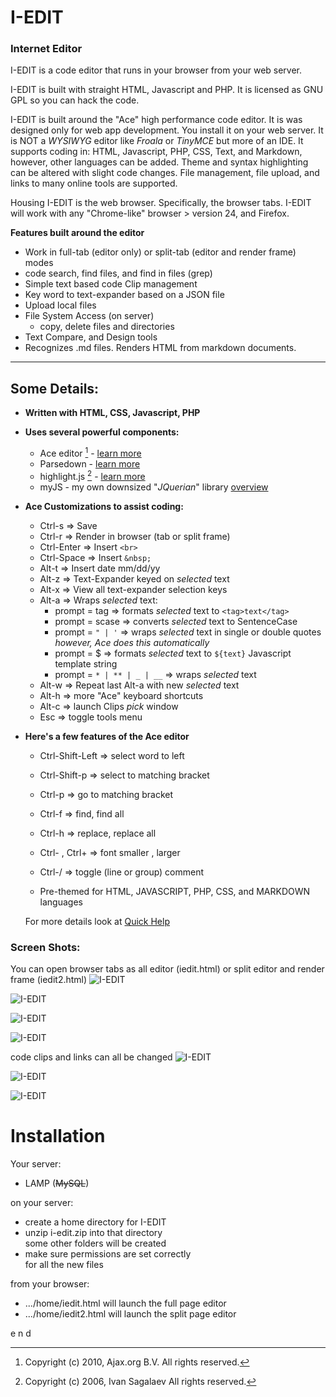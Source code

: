 
# I-EDIT 

### Internet Editor

I-EDIT is a code editor that runs in your browser
from your web server. 

I-EDIT is built with straight HTML, Javascript and PHP. 
It is licensed as GNU GPL so you can hack the code. 

I-EDIT is built around the "Ace" high performance code editor. 
It is was designed only for web app development. You install it on your web server. 
It is NOT a *WYSIWYG* editor like _Froala_ or _TinyMCE_ but more of an IDE. 
It supports coding in: HTML, Javascript, PHP, CSS, Text, and Markdown,
however, other languages can be added. Theme and syntax highlighting 
can be altered with slight code changes.
File management, file upload, and links to many online tools are supported.

Housing I-EDIT is the web browser. Specifically, 
the browser tabs. I-EDIT will work with any
"Chrome-like" browser > version 24, and Firefox.
  
**Features built around the editor**
  
  * Work in full-tab (editor only) or split-tab (editor and render frame) modes
  * code search, find files, and find in files (grep)
  * Simple text based code Clip management
  * Key word to text-expander based on a JSON file
  * Upload local files
  * File System Access (on server)
    * copy, delete files and directories
  * Text Compare, and Design tools
  * Recognizes .md files. Renders HTML from markdown documents.

---
## Some Details:

* **Written with HTML, CSS, Javascript, PHP**
* **Uses several powerful components:**
  * Ace editor [^1] - [learn more](https://ace.c9.io/ "Ace Editor Website")
  [^1]: Copyright (c) 2010, Ajax.org B.V. All rights reserved.
  * Parsedown - [learn more](https://github.com/erusev/parsedown/blob/master/README.md "Github")
  * highlight.js [^2] - [learn more](https://github.com/highlightjs/highlight.js "Github")
  [^2]: Copyright (c) 2006, Ivan Sagalaev All rights reserved.
  * myJS - my own downsized "_JQuerian_" library [overview](https://mldev.io/TArea/user/doc/myJSrefer.html "mldev.io")
* **Ace Customizations to assist coding:**
  * Ctrl-s => Save
  * Ctrl-r => Render in browser (tab or split frame)
  * Ctrl-Enter => Insert `<br>`
  * Ctrl-Space => Insert `&nbsp;`
  * Alt-t => Insert date mm/dd/yy
  * Alt-z => Text-Expander keyed on _selected_ text
  * Alt-x => View all text-expander selection keys
  * Alt-a => Wraps _selected_ text:
    * prompt = tag => formats _selected_ text to `<tag>text</tag>`
    * prompt = scase => converts _selected_ text to SentenceCase
    * prompt = `" | '` => wraps _selected_ text in single or double quotes
      _however, Ace does this automatically_
    * prompt = $ => formats _selected_ text to `${text}` 
      Javascript template string
    * prompt = `* | ** | _ | __` => wraps _selected_ text
  * Alt-w => Repeat last Alt-a with new _selected_ text
  * Alt-h => more "Ace" keyboard shortcuts
  * Alt-c => launch Clips _pick_ window
  * Esc => toggle tools menu
* **Here's a few features of the Ace editor**
  * Ctrl-Shift-Left => select word to left
  * Ctrl-Shift-p => select to matching bracket
  * Ctrl-p => go to matching bracket
  * Ctrl-f => find, find all
  * Ctrl-h => replace, replace all
  * Ctrl- , Ctrl+ => font smaller , larger
  * Ctrl-/ => toggle (line or group) comment

  * Pre-themed for HTML, JAVASCRIPT, PHP, CSS, and MARKDOWN languages

  For more details look at [Quick Help](../ieditHelp.html)

### Screen Shots:

You can open browser tabs as all editor (iedit.html) or split editor and render frame (iedit2.html)
![I-EDIT](images/tabNOframe.png "All Editor")

![I-EDIT](images/tabwframe.png "Split Editor/Frame")

![I-EDIT](images/toolbar1.png "main navigation")

![I-EDIT](images/toolbar2.png "tool navigation")

code clips and links can all be changed
![I-EDIT](images/ClipsWindow.png "Clips")

![I-EDIT](images/gfilesys.png "Grep & Find")

![I-EDIT](images/designPage.png "Design Page")

# Installation

Your server:
  * LAMP (~~MySQL~~)
  
on your server:
  * create a home directory for I-EDIT
  * unzip i-edit.zip into that directory  
    some other folders will be created
  * make sure permissions are set correctly  
    for all the new files
    
from your browser:
  * .../home/iedit.html
    will launch the full page editor
  * .../home/iedit2.html
    will launch the split page editor
    
e n d



